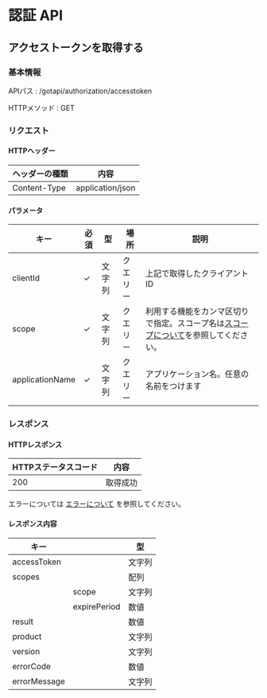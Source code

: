 # 認証 API

## アクセストークンを取得する

### 基本情報

APIパス
: /gotapi/authorization/accesstoken

HTTPメソッド
: GET

### リクエスト

#### HTTPヘッダー

|ヘッダーの種類|内容|
|----------------|----------------|
|Content-Type|application/json|

#### パラメータ

|キー|必須|型|場所|説明|
|-----|-----|-----|-----|-----|
|clientId|✓|文字列|クエリー|上記で取得したクライアントID|
|scope|✓|文字列|クエリー|利用する機能をカンマ区切りで指定。スコープ名は[スコープについて](./webapi/scope)を参照してください。|
|applicationName|✓|文字列|クエリー|アプリケーション名。任意の名前をつけます|

### レスポンス

#### HTTPレスポンス

|HTTPステータスコード|内容|
|-----|-----|
|200|取得成功|

エラーについては [エラーについて](./error.md) を参照してください。


#### レスポンス内容

|キー||型|
|-----|-----|-----|
|accessToken||文字列|
|scopes||配列|
||scope|文字列|
||expirePeriod|数値|
|result||数値|
|product||文字列|
|version||文字列|
|errorCode||数値|
|errorMessage||文字列|
